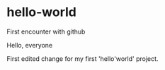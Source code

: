 # hello-world
First encounter with github

Hello, everyone

First edited change for my first 'hello'world' project.
